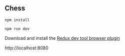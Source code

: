 ## Chess

```npm install```

```npm run dev```

Download and install the [Redux dev tool browser plugin](href=https://chrome.google.com/webstore/detail/redux-devtools/lmhkpmbekcpmknklioeibfkpmmfibljd?hl=en)

http://localhost:8080

